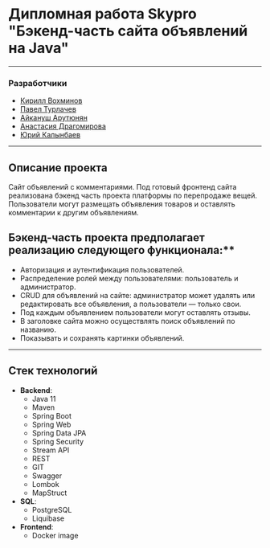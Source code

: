 
# Дипломная работа Skypro "Бэкенд-часть сайта объявлений на Java"


---
### Разработчики
- [Кирилл Вохминов](https://github.com/KaerLaende)
- [Павел Турлачев](https://github.com/turchev)
- [Айкануш Арутюнян](https://github.com/rafaelovna)
- [Анастасия Драгомирова](https://github.com/finariny)
- [Юрий Калынбаев](https://github.com/YURIYKALYNBAEV)

---
## Описание проекта
Сайт объявлений с комментариями.
Под готовый фронтенд сайта реализована бэкенд часть проекта платформы по перепродаже вещей.
Пользователи могут размещать объявления товаров и оставлять комментарии к другим объявлениям.

## Бэкенд-часть проекта предполагает реализацию следующего функционала:**

- Авторизация и аутентификация пользователей.
- Распределение ролей между пользователями: пользователь и администратор.
- CRUD для объявлений на сайте: администратор может удалять или редактировать все объявления, а пользователи — только свои.
- Под каждым объявлением пользователи могут оставлять отзывы.
- В заголовке сайта можно осуществлять поиск объявлений по названию.
- Показывать и сохранять картинки объявлений.

---
## Стек технологий
* **Backend**:
    - Java 11
    - Maven
    - Spring Boot
    - Spring Web
    - Spring Data JPA
    - Spring Security
    - Stream API
    - REST
    - GIT
    - Swagger
    - Lombok
    - MapStruct
* **SQL**:
    - PostgreSQL
    - Liquibase
* **Frontend**:
    - Docker image
